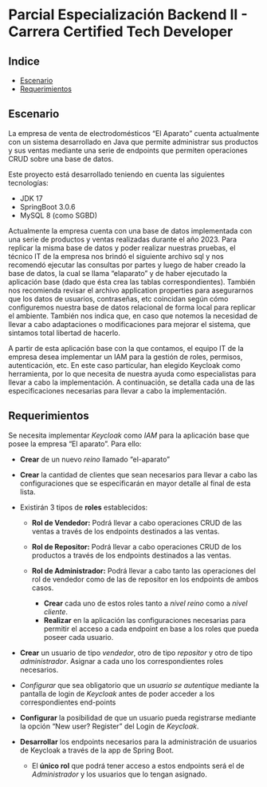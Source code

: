 # Parcial Especialización Backend II - Carrera Certified Tech Developer


## Indice

- [Escenario](#escenario)
- [Requerimientos](#requerimientos)


## Escenario

La empresa de venta de electrodomésticos “El Aparato” cuenta actualmente con un sistema desarrollado en Java que permite administrar sus productos y sus ventas mediante una serie de endpoints que permiten operaciones CRUD sobre una base de datos.

Este proyecto está desarrollado teniendo en cuenta las siguientes tecnologías:
- JDK 17
- SpringBoot 3.0.6
- MySQL 8 (como SGBD)

Actualmente la empresa cuenta con una base de datos implementada con una serie de productos y ventas realizadas durante el año 2023. Para replicar la misma base de datos y poder realizar nuestras pruebas, el técnico IT de la empresa nos brindó el siguiente archivo sql y nos recomendó ejecutar las consultas por partes y luego de haber creado la base de datos, la cual se llama “elaparato” y de haber ejecutado la aplicación base (dado que ésta crea las tablas correspondientes).
También nos recomienda revisar el archivo application properties para asegurarnos que los datos de usuarios, contraseñas, etc coincidan según cómo configuremos nuestra base de datos relacional de forma local para replicar el ambiente.
También nos indica que, en caso que notemos la necesidad de llevar a cabo adaptaciones o modificaciones para mejorar el sistema, que sintamos total libertad de hacerlo.

A partir de esta aplicación base con la que contamos, el equipo IT de la empresa desea implementar un IAM para la gestión de roles, permisos, autenticación, etc.
En este caso particular, han elegido Keycloak como herramienta, por lo que necesita de nuestra ayuda como especialistas para llevar a cabo la implementación.
A continuación, se detalla cada una de las especificaciones necesarias para llevar a cabo la implementación.



## Requerimientos

Se necesita implementar _Keycloak_ como _IAM_ para la aplicación base que posee la empresa “El aparato”. Para ello:

- **Crear** de un nuevo _reino_ llamado “el-aparato”
- **Crear** la cantidad de clientes que sean necesarios para llevar a cabo las configuraciones que se especificarán en mayor detalle al final de esta lista.
- Existirán 3 tipos de **roles** establecidos:
   - **Rol de Vendedor:** Podrá llevar a cabo operaciones CRUD de las ventas a través de los endpoints destinados a las ventas.
   - **Rol de Repositor:** Podrá llevar a cabo operaciones CRUD de los productos a través de los endpoints destinados a las ventas.
   - **Rol de Administrador:** Podrá llevar a cabo tanto las operaciones del rol de vendedor como de las de repositor en los endpoints de ambos casos.
  
      - **Crear** cada uno de estos roles tanto a _nivel reino_ como a _nivel cliente_.
      - **Realizar** en la aplicación las configuraciones necesarias para permitir el acceso a cada endpoint en base a los roles que pueda poseer cada usuario.

- **Crear** un usuario de tipo _vendedor_, otro de tipo _repositor_ y otro de tipo _administrador_. Asignar a cada uno los correspondientes roles necesarios.

- _Configurar_ que sea obligatorio que un _usuario se autentique_ mediante la pantalla de login de _Keycloak_ antes de poder acceder a los correspondientes end-points
- **Configurar** la posibilidad de que un usuario pueda registrarse mediante la opción “New user? Register” del Login de _Keycloak_.
- **Desarrollar** los endpoints necesarios para la administración de usuarios de Keycloak a través de la app de Spring Boot.
   - El **único rol** que podrá tener acceso a estos endpoints será el de _Administrador_ y los usuarios que lo tengan asignado.

    